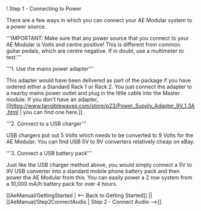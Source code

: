 ! Step 1 - Connecting to Power

There are a few ways in which you can connect your AE Modular system to a power source.

'''IMPORTANT: Make sure that any power source that you connect to your AE Modular is  Volts and centre positive! This is different from common guitar pedals, which are centre negative. If in doubt, use a multimeter to test.'''

'''1. Use the mains power adapter'''

This adapter would have been delivered as part of the package if you have ordered either a Standard Rack 1 or Rack 2. You just connect the adapter to a nearby mains power outlet and plug in the little cable into the Master module. If you don't have an adapter, [[https://www.tangiblewaves.com/store/p23/Power_Supply_Adapter_9V_1.3A.html | you can find one here.]]

'''2. Connect to a USB charger'''

USB chargers put out 5 Volts which needs to be converted to 9 Volts for the AE Modular. You can find USB 5V to 9V converters relatively cheap on eBay. 

'''3. Connect a USB battery pack'''

Just like the USB charger method above, you would simply connect a 5V to 9V USB converter into a standard mobile phone battery pack and then power the AE Modular from this. You can easily power a 2 row system from a 10,000 mA/h battery pack for over 4 hours.

[[AeManual/GettingStarted | <-- Back to Getting Started]] || [[AeManual/Step2ConnectAudio | Step 2 - Connect Audio -->]]

